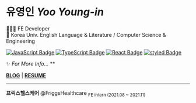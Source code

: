 # 유영인 *Yoo Young-in*

🧑🏻‍💻 FE Developer  
📖 Korea Univ. English Language & Literature / Computer Science & Engineering  
  
[![JavaScript Badge](https://img.shields.io/badge/JavaScript-F7DF1E?style=flat-square&logo=JavaScript&logoColor=white)](https://javascript.info/)
[![TypeScript Badge](https://img.shields.io/badge/Typescript-235A97?style=flat-square&logo=Typescript&logoColor=white)](https://www.typescriptlang.org/)
[![React Badge](https://img.shields.io/badge/React-61DAFB?style=flat-square&logo=React&logoColor=white)](https://reactjs.org/)
[![styled Badge](https://img.shields.io/badge/Styled-DB7093?style=flat-square&logo=styled-components&logoColor=white)](https://styled-components.com/)
  

✨ *For More Info...* **
<!--
[WEBSITE]()** | 
-->
**[BLOG](https://velog.io/@swimmingone)** | **[RESUME](https://swimmingone.notion.site/Collab-Growth-Mindset-58723f5d03f54c368c2dee0e72b8893e)**


---  
**프릭스헬스케어** @FriggsHealthcare <sub>FE intern (2021.08 ~ 2021.11)</sub>  

<!--
<br>


[![Hits](https://hits.seeyoufarm.com/api/count/incr/badge.svg?url=https%3A%2F%2Fgithub.com%2Fswimmingone0&count_bg=%2379C83D&title_bg=%23555555&icon=&icon_color=%23E7E7E7&title=hits&edge_flat=false)](https://hits.seeyoufarm.com)

<div>
  
  ![github stats](https://github-readme-stats.vercel.app/api?username=swimmingone)

</div>
-->
